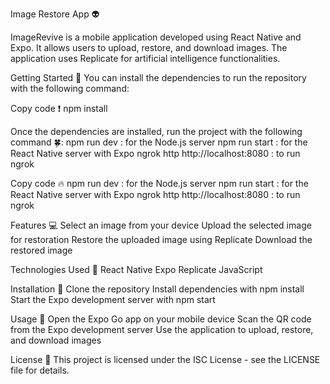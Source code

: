 Image Restore App 👽

ImageRevive is a mobile application developed using React Native and Expo. It allows users to upload, restore, and download images. The application uses Replicate for artificial intelligence functionalities.

Getting Started 💙
You can install the dependencies to run the repository with the following command:

Copy code ❗
npm install

Once the dependencies are installed, run the project with the following command 🍀:
npm run dev : for the Node.js server
npm run start : for the React Native server with Expo
ngrok http http://localhost:8080 : to run ngrok

Copy code 🔥
npm run dev : for the Node.js server
npm run start : for the React Native server with Expo
ngrok http http://localhost:8080 : to run ngrok

Features 💻
Select an image from your device
Upload the selected image for restoration
Restore the uploaded image using Replicate
Download the restored image

Technologies Used 🎉
React Native
Expo
Replicate
JavaScript

Installation 💾
Clone the repository
Install dependencies with npm install
Start the Expo development server with npm start

Usage 📲
Open the Expo Go app on your mobile device
Scan the QR code from the Expo development server
Use the application to upload, restore, and download images

License 👹
This project is licensed under the ISC License - see the LICENSE file for details.

